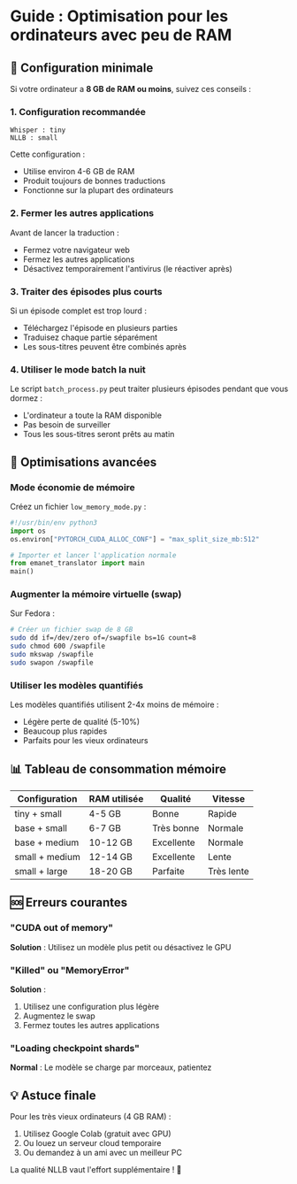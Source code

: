 # Guide : Optimisation pour les ordinateurs avec peu de RAM

## 💾 Configuration minimale

Si votre ordinateur a **8 GB de RAM ou moins**, suivez ces conseils :

### 1. **Configuration recommandée**

```
Whisper : tiny
NLLB : small
```

Cette configuration :
- Utilise environ 4-6 GB de RAM
- Produit toujours de bonnes traductions
- Fonctionne sur la plupart des ordinateurs

### 2. **Fermer les autres applications**

Avant de lancer la traduction :
- Fermez votre navigateur web
- Fermez les autres applications
- Désactivez temporairement l'antivirus (le réactiver après)

### 3. **Traiter des épisodes plus courts**

Si un épisode complet est trop lourd :
- Téléchargez l'épisode en plusieurs parties
- Traduisez chaque partie séparément
- Les sous-titres peuvent être combinés après

### 4. **Utiliser le mode batch la nuit**

Le script `batch_process.py` peut traiter plusieurs épisodes pendant que vous dormez :
- L'ordinateur a toute la RAM disponible
- Pas besoin de surveiller
- Tous les sous-titres seront prêts au matin

## 🚀 Optimisations avancées

### Mode économie de mémoire

Créez un fichier `low_memory_mode.py` :

```python
#!/usr/bin/env python3
import os
os.environ["PYTORCH_CUDA_ALLOC_CONF"] = "max_split_size_mb:512"

# Importer et lancer l'application normale
from emanet_translator import main
main()
```

### Augmenter la mémoire virtuelle (swap)

Sur Fedora :
```bash
# Créer un fichier swap de 8 GB
sudo dd if=/dev/zero of=/swapfile bs=1G count=8
sudo chmod 600 /swapfile
sudo mkswap /swapfile
sudo swapon /swapfile
```

### Utiliser les modèles quantifiés

Les modèles quantifiés utilisent 2-4x moins de mémoire :
- Légère perte de qualité (5-10%)
- Beaucoup plus rapides
- Parfaits pour les vieux ordinateurs

## 📊 Tableau de consommation mémoire

| Configuration | RAM utilisée | Qualité | Vitesse |
|--------------|--------------|---------|---------|
| tiny + small | 4-5 GB | Bonne | Rapide |
| base + small | 6-7 GB | Très bonne | Normale |
| base + medium | 10-12 GB | Excellente | Normale |
| small + medium | 12-14 GB | Excellente | Lente |
| small + large | 18-20 GB | Parfaite | Très lente |

## 🆘 Erreurs courantes

### "CUDA out of memory"
**Solution** : Utilisez un modèle plus petit ou désactivez le GPU

### "Killed" ou "MemoryError"
**Solution** : 
1. Utilisez une configuration plus légère
2. Augmentez le swap
3. Fermez toutes les autres applications

### "Loading checkpoint shards"
**Normal** : Le modèle se charge par morceaux, patientez

## 💡 Astuce finale

Pour les très vieux ordinateurs (4 GB RAM) :
1. Utilisez Google Colab (gratuit avec GPU)
2. Ou louez un serveur cloud temporaire
3. Ou demandez à un ami avec un meilleur PC

La qualité NLLB vaut l'effort supplémentaire ! 🎯

